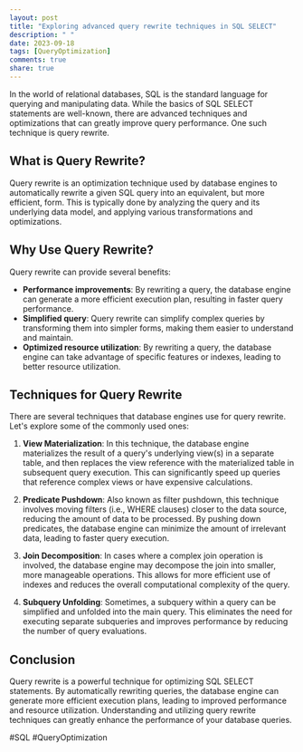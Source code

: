 ```yaml
---
layout: post
title: "Exploring advanced query rewrite techniques in SQL SELECT"
description: " "
date: 2023-09-18
tags: [QueryOptimization]
comments: true
share: true
---
```


In the world of relational databases, SQL is the standard language for querying and manipulating data. While the basics of SQL SELECT statements are well-known, there are advanced techniques and optimizations that can greatly improve query performance. One such technique is query rewrite.

## What is Query Rewrite?

Query rewrite is an optimization technique used by database engines to automatically rewrite a given SQL query into an equivalent, but more efficient, form. This is typically done by analyzing the query and its underlying data model, and applying various transformations and optimizations.

## Why Use Query Rewrite?

Query rewrite can provide several benefits:

- **Performance improvements**: By rewriting a query, the database engine can generate a more efficient execution plan, resulting in faster query performance.
- **Simplified query**: Query rewrite can simplify complex queries by transforming them into simpler forms, making them easier to understand and maintain.
- **Optimized resource utilization**: By rewriting a query, the database engine can take advantage of specific features or indexes, leading to better resource utilization.

## Techniques for Query Rewrite

There are several techniques that database engines use for query rewrite. Let's explore some of the commonly used ones:

1. **View Materialization**: In this technique, the database engine materializes the result of a query's underlying view(s) in a separate table, and then replaces the view reference with the materialized table in subsequent query execution. This can significantly speed up queries that reference complex views or have expensive calculations.

2. **Predicate Pushdown**: Also known as filter pushdown, this technique involves moving filters (i.e., WHERE clauses) closer to the data source, reducing the amount of data to be processed. By pushing down predicates, the database engine can minimize the amount of irrelevant data, leading to faster query execution.

3. **Join Decomposition**: In cases where a complex join operation is involved, the database engine may decompose the join into smaller, more manageable operations. This allows for more efficient use of indexes and reduces the overall computational complexity of the query.

4. **Subquery Unfolding**: Sometimes, a subquery within a query can be simplified and unfolded into the main query. This eliminates the need for executing separate subqueries and improves performance by reducing the number of query evaluations.

## Conclusion

Query rewrite is a powerful technique for optimizing SQL SELECT statements. By automatically rewriting queries, the database engine can generate more efficient execution plans, leading to improved performance and resource utilization. Understanding and utilizing query rewrite techniques can greatly enhance the performance of your database queries.

#SQL #QueryOptimization